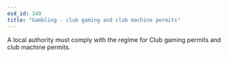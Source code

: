 ```yaml
---
esd_id: 349
title: "Gambling - club gaming and club machine permits"
---
```


A local authority must comply with the regime for Club gaming permits and club machine permits. 

